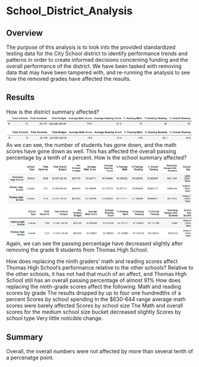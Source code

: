 # School_District_Analysis

## Overview

The purpose of this analysis is to look into the provided standardized testing data for the City School district to identify performance trends and patterns in order to create informed decisions concerning funding and the overall performance of the district.  We have been tasked with removing data that may have been tampered with, and re-running the analysis to see how the removed grades have affected the results.

## Results

How is the district summary affected?
![This is an image](https://github.com/BNew2022/School_District_Analysis/blob/main/Resources/district_summary_vs_new.png)
As we can see, the number of students has gone down, and the math scores have gone down as well.  This has affected the overall passing percentage by a tenth of a percent.
How is the school summary affected?
![This is an image](https://github.com/BNew2022/School_District_Analysis/blob/main/Resources/school_summary_vs.png)
Again, we can see the passing percentage have decreased slightly after removing the grade 9 students from Thomas High School.

How does replacing the ninth graders’ math and reading scores affect Thomas High School’s performance relative to the other schools?
Relative to the other schools, it has not had that much of an affect, and Thomas High School still has an overall passing percentage of almost 91%
How does replacing the ninth-grade scores affect the following:
Math and reading scores by grade
The results dropped by up to four one hundredths of a percent
Scores by school spending
In the $630-644 range average math scores were barely affected
Scores by school size
The Math and overall scores for the medium school size bucket decreased slightly
Scores by school type
Very little noticible change.
## Summary
Overall, the overall numbers were not affected by more than several tenth of a percenatge point.
